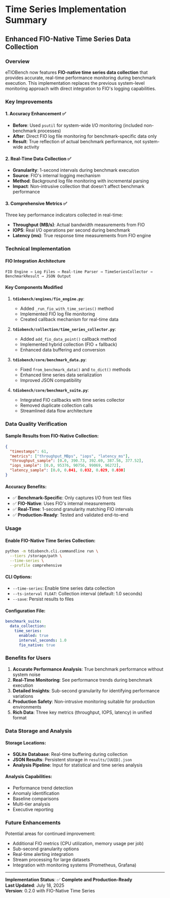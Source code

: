 # Time Series Implementation Summary

## Enhanced FIO-Native Time Series Data Collection

### Overview
eTIOBench now features **FIO-native time series data collection** that provides accurate, real-time performance monitoring during benchmark execution. This implementation replaces the previous system-level monitoring approach with direct integration to FIO's logging capabilities.

### Key Improvements

#### 1. **Accuracy Enhancement** ✅
- **Before**: Used `psutil` for system-wide I/O monitoring (included non-benchmark processes)
- **After**: Direct FIO log file monitoring for benchmark-specific data only
- **Result**: True reflection of actual benchmark performance, not system-wide activity

#### 2. **Real-Time Data Collection** ✅
- **Granularity**: 1-second intervals during benchmark execution
- **Source**: FIO's internal logging mechanism
- **Method**: Background log file monitoring with incremental parsing
- **Impact**: Non-intrusive collection that doesn't affect benchmark performance

#### 3. **Comprehensive Metrics** ✅
Three key performance indicators collected in real-time:
- **Throughput (MB/s)**: Actual bandwidth measurements from FIO
- **IOPS**: Real I/O operations per second during benchmark
- **Latency (ms)**: True response time measurements from FIO engine

### Technical Implementation

#### FIO Integration Architecture
```
FIO Engine → Log Files → Real-time Parser → TimeSeriesCollector → BenchmarkResult → JSON Output
```

#### Key Components Modified
1. **`tdiobench/engines/fio_engine.py`**:
   - Added `_run_fio_with_time_series()` method
   - Implemented FIO log file monitoring
   - Created callback mechanism for real-time data

2. **`tdiobench/collection/time_series_collector.py`**:
   - Added `add_fio_data_point()` callback method
   - Implemented hybrid collection (FIO + fallback)
   - Enhanced data buffering and conversion

3. **`tdiobench/core/benchmark_data.py`**:
   - Fixed `from_benchmark_data()` and `to_dict()` methods
   - Enhanced time series data serialization
   - Improved JSON compatibility

4. **`tdiobench/core/benchmark_suite.py`**:
   - Integrated FIO callbacks with time series collector
   - Removed duplicate collection calls
   - Streamlined data flow architecture

### Data Quality Verification

#### Sample Results from FIO-Native Collection:
```json
{
  "timestamps": 61,
  "metrics": ["throughput_MBps", "iops", "latency_ms"],
  "throughput_sample": [0.0, 390.73, 392.69, 387.56, 377.52],
  "iops_sample": [0.0, 95376, 90756, 99069, 96272],
  "latency_sample": [0.0, 0.041, 0.032, 0.029, 0.030]
}
```

#### Accuracy Benefits:
- ✅ **Benchmark-Specific**: Only captures I/O from test files
- ✅ **FIO-Native**: Uses FIO's internal measurements
- ✅ **Real-Time**: 1-second granularity matching FIO intervals
- ✅ **Production-Ready**: Tested and validated end-to-end

### Usage

#### Enable FIO-Native Time Series Collection:
```bash
python -m tdiobench.cli.commandline run \
  --tiers /storage/path \
  --time-series \
  --profile comprehensive
```

#### CLI Options:
- `--time-series`: Enable time series data collection
- `--ts-interval FLOAT`: Collection interval (default: 1.0 seconds)
- `--save`: Persist results to files

#### Configuration File:
```yaml
benchmark_suite:
  data_collection:
    time_series:
      enabled: true
      interval_seconds: 1.0
      fio_native: true
```

### Benefits for Users

1. **Accurate Performance Analysis**: True benchmark performance without system noise
2. **Real-Time Monitoring**: See performance trends during benchmark execution
3. **Detailed Insights**: Sub-second granularity for identifying performance variations
4. **Production Safety**: Non-intrusive monitoring suitable for production environments
5. **Rich Data**: Three key metrics (throughput, IOPS, latency) in unified format

### Data Storage and Analysis

#### Storage Locations:
- **SQLite Database**: Real-time buffering during collection
- **JSON Results**: Persistent storage in `results/[UUID].json`
- **Analysis Pipeline**: Input for statistical and time series analysis

#### Analysis Capabilities:
- Performance trend detection
- Anomaly identification
- Baseline comparisons
- Multi-tier analysis
- Executive reporting

### Future Enhancements

Potential areas for continued improvement:
- Additional FIO metrics (CPU utilization, memory usage per job)
- Sub-second granularity options
- Real-time alerting integration
- Stream processing for large datasets
- Integration with monitoring systems (Prometheus, Grafana)

---

**Implementation Status**: ✅ **Complete and Production-Ready**  
**Last Updated**: July 18, 2025  
**Version**: 0.2.0 with FIO-Native Time Series

